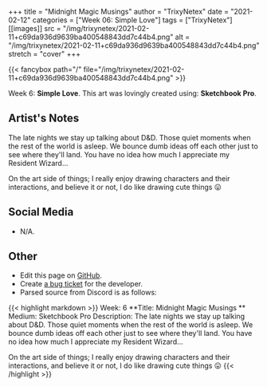 +++
title =       "Midnight Magic Musings"
author =      "TrixyNetex"
date =        "2021-02-12"
categories =  ["Week 06: Simple Love"]
tags =        ["TrixyNetex"]
[[images]]
                      src = "/img/trixynetex/2021-02-11+c69da936d9639ba400548843dd7c44b4.png"
                      alt = "/img/trixynetex/2021-02-11+c69da936d9639ba400548843dd7c44b4.png"
                      stretch = "cover"
+++


{{< fancybox path="/" file="/img/trixynetex/2021-02-11+c69da936d9639ba400548843dd7c44b4.png" >}}


Week 6: **Simple Love**. This art was lovingly created using: **Sketchbook Pro**.

## Artist's Notes

The late nights we stay up talking about D&D. Those quiet moments when the rest of the world is asleep. We bounce dumb ideas off each other just to see where they'll land. You have no idea how much I appreciate my Resident Wizard...

On the art side of things; I really enjoy drawing characters and their interactions, and believe it or not, I do like drawing cute things 😛

## Social Media

- N/A.

## Other

- Edit this page on [GitHub](https://github.com/teaminkling/web-refresh/edit/main/blog/content/blog/trixynetex-week-6-af98.md).
- Create [a bug ticket](https://github.com/teaminkling/web-refresh/issues/new?assignees=&labels=bug&template=problem-report.md&title=) for the developer.
- Parsed source from Discord is as follows:

{{< highlight markdown >}}
Week: 6
**Title:  Midnight Magic Musings ** 
Medium: Sketchbook Pro
Description:  The late nights we stay up talking about D&D. Those quiet moments when the rest of the world is asleep. We bounce dumb ideas off each other just to see where they'll land. You have no idea how much I appreciate my Resident Wizard...

On the art side of things; I really enjoy drawing characters and their interactions, and believe it or not, I do like drawing cute things 😛
{{< /highlight >}}